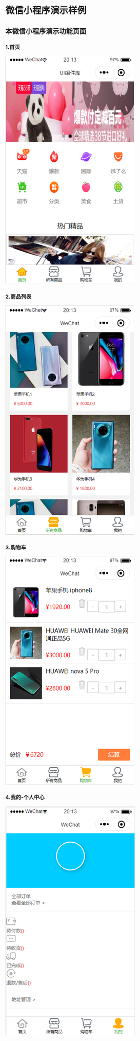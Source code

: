 # 微信小程序演示样例
## 本微信小程序演示功能页面
### 1.首页
![image](https://github.com/shanghchina/WXSmallDemo/blob/master/github_image/wxdemo1.png)
### 2.商品列表
![image](https://github.com/shanghchina/WXSmallDemo/blob/master/github_image/wxdemo2.png)
### 3.购物车
![image](https://github.com/shanghchina/WXSmallDemo/blob/master/github_image/wxdemo3.png)
### 4.我的-个人中心
![image](https://github.com/shanghchina/WXSmallDemo/blob/master/github_image/wxdemo4.png)
